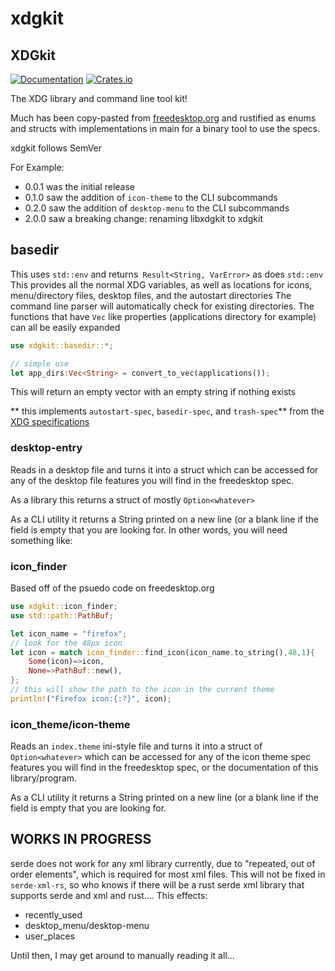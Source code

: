 # xdgkit

## XDGkit
[![Documentation](https://docs.rs/xdgkit/badge.svg)](https://docs.rs/xdgkit)
[![Crates.io](https://img.shields.io/crates/v/xdgkit.svg)](https://crates.io/crates/xdgkit)


The XDG library and command line tool kit!

Much has been copy-pasted from [freedesktop.org](http://freedesktop.org) and rustified as enums and structs with implementations in main for a binary tool to use the specs.

xdgkit follows SemVer

For Example:
 * 0.0.1 was the initial release
 * 0.1.0 saw the addition of `icon-theme` to the CLI subcommands
 * 0.2.0 saw the addition of `desktop-menu` to the CLI subcommands
 * 2.0.0 saw a breaking change: renaming libxdgkit to xdgkit


 ## basedir

This uses `std::env` and returns` Result<String, VarError>` as does `std::env`
This provides all the normal XDG variables, as well as locations for icons, menu/directory files, desktop files, and the autostart directories
The command line parser will automatically check for existing directories.
The functions that have `Vec` like properties (applications directory for example) can all be easily expanded
```rust
use xdgkit::basedir::*;

// simple use
let app_dirs:Vec<String> = convert_to_vec(applications());
```
This will return an empty vector with an empty string if nothing exists

** this implements `autostart-spec`, `basedir-spec`, and `trash-spec`** from the [XDG specifications](https://specifications.freedesktop.org/)

### desktop-entry

Reads in a desktop file and turns it into a struct which can be accessed for any of the desktop file features you will find in the freedesktop spec.

As a library this returns a struct of mostly `Option<whatever>`

As a CLI utility it returns a String printed on a new line (or a blank line if the field is empty that you are looking for. In other words, you will need something like:

### icon_finder

Based off of the psuedo code on freedesktop.org
```rust
use xdgkit::icon_finder;
use std::path::PathBuf;

let icon_name = "firefox";
// look for the 48px icon
let icon = match icon_finder::find_icon(icon_name.to_string(),48,1){
    Some(icon)=>icon,
    None=>PathBuf::new(),
};
// this will show the path to the icon in the current theme
println!("Firefox icon:{:?}", icon);
```


### icon_theme/icon-theme

Reads an `index.theme` ini-style file and turns it into a struct of `Option<whatever>` which can be accessed for any of the icon theme spec features you will find in the freedesktop spec, or the documentation of this library/program.

As a CLI utility it returns a String printed on a new line (or a blank line if the field is empty that you are looking for.

## WORKS IN PROGRESS

serde does not work for any xml library currently, due to "repeated, out of order elements", which is required for most xml files.  This will not be fixed in `serde-xml-rs`, so who knows if there will be a rust serde xml library that supports serde and xml and rust....
This effects:

 * recently_used
 * desktop_menu/desktop-menu
 * user_places


Until then, I may get around to manually reading it all...

